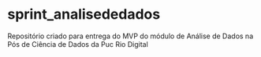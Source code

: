 # sprint_analisededados
Repositório criado para entrega do MVP do módulo de Análise de Dados na Pós de Ciência de Dados da Puc Rio Digital
